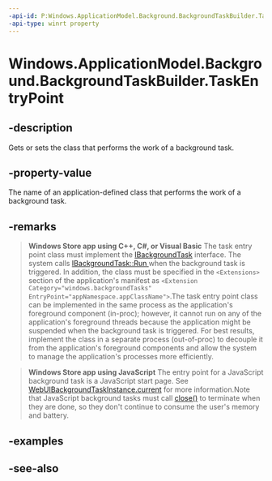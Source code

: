 ```yaml
---
-api-id: P:Windows.ApplicationModel.Background.BackgroundTaskBuilder.TaskEntryPoint
-api-type: winrt property
---
```


<!-- Property syntax
public string TaskEntryPoint { get;  set; }
-->

# Windows.ApplicationModel.Background.BackgroundTaskBuilder.TaskEntryPoint

## -description
Gets or sets the class that performs the work of a background task.

## -property-value
The name of an application-defined class that performs the work of a background task.

## -remarks
> **Windows Store app using C++, C#, or Visual Basic**
> The task entry point class must implement the [IBackgroundTask](ibackgroundtask.md) interface. The system calls [IBackgroundTask::Run ](ibackgroundtask_run.md) when the background task is triggered. In addition, the class must be specified in the `<Extensions>` section of the application's manifest as `<Extension Category="windows.backgroundTasks" EntryPoint="appNamespace.appClassName">`.The task entry point class can be implemented in the same process as the application's foreground component (in-proc); however, it cannot run on any of the application's foreground threads because the application might be suspended when the background task is triggered. For best results, implement the class in a separate process (out-of-proc) to decouple it from the application's foreground components and allow the system to manage the application's processes more efficiently.

> **Windows Store app using JavaScript**
> The entry point for a JavaScript background task is a JavaScript start page. See [WebUIBackgroundTaskInstance.current](../windows.ui.webui/webuibackgroundtaskinstance_current.md) for more information.Note that JavaScript background tasks must call [close()](https://msdn.microsoft.com/en-us/library/hh673568(v=vs.85).aspx) to terminate when they are done, so they don't continue to consume the user's memory and battery.



## -examples

## -see-also

